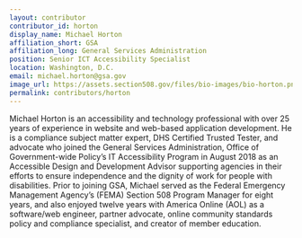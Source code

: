 ```yaml
---
layout: contributor
contributor_id: horton
display_name: Michael Horton
affiliation_short: GSA
affiliation_long: General Services Administration
position: Senior ICT Accessibility Specialist
location: Washington, D.C.
email: michael.horton@gsa.gov
image_url: https://assets.section508.gov/files/bio-images/bio-horton.png
permalink: contributors/horton
---
```

Michael Horton is an accessibility and technology professional with over 25 years of experience in website and web-based application development. He is a compliance subject matter expert, DHS Certified Trusted Tester, and advocate who joined the General Services Administration, Office of Government-wide Policy’s IT Accessibility Program in August 2018 as an Accessible Design and Development Advisor supporting agencies in their efforts to ensure independence and the dignity of work for people with disabilities. Prior to joining GSA, Michael served as the Federal Emergency Management Agency’s (FEMA) Section 508 Program Manager for eight years, and also enjoyed twelve years with America Online (AOL) as a software/web engineer, partner advocate, online community standards policy and compliance specialist, and creator of member education.
